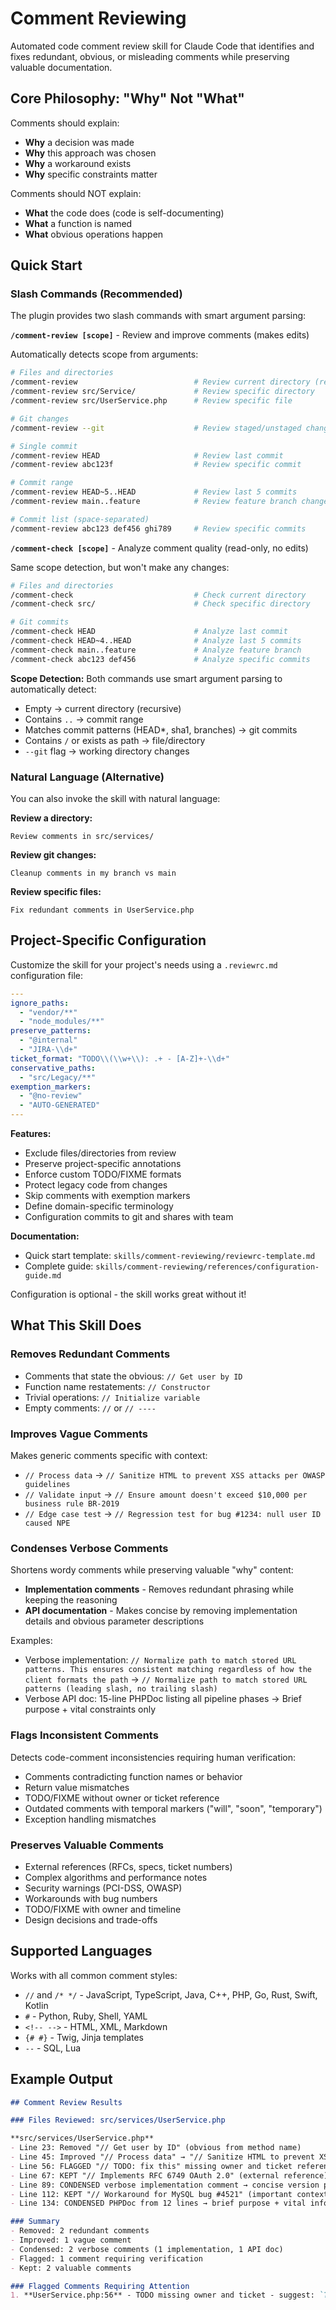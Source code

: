 # Comment Reviewing

Automated code comment review skill for Claude Code that identifies and fixes redundant, obvious, or misleading comments while preserving valuable documentation.

## Core Philosophy: "Why" Not "What"

Comments should explain:
- **Why** a decision was made
- **Why** this approach was chosen
- **Why** a workaround exists
- **Why** specific constraints matter

Comments should NOT explain:
- **What** the code does (code is self-documenting)
- **What** a function is named
- **What** obvious operations happen

## Quick Start

### Slash Commands (Recommended)

The plugin provides two slash commands with smart argument parsing:

**`/comment-review [scope]`** - Review and improve comments (makes edits)

Automatically detects scope from arguments:
```bash
# Files and directories
/comment-review                          # Review current directory (recursive)
/comment-review src/Service/             # Review specific directory
/comment-review src/UserService.php      # Review specific file

# Git changes
/comment-review --git                    # Review staged/unstaged changes vs main

# Single commit
/comment-review HEAD                     # Review last commit
/comment-review abc123f                  # Review specific commit

# Commit range
/comment-review HEAD~5..HEAD             # Review last 5 commits
/comment-review main..feature            # Review feature branch changes

# Commit list (space-separated)
/comment-review abc123 def456 ghi789     # Review specific commits
```

**`/comment-check [scope]`** - Analyze comment quality (read-only, no edits)

Same scope detection, but won't make any changes:
```bash
# Files and directories
/comment-check                           # Check current directory
/comment-check src/                      # Check specific directory

# Git commits
/comment-check HEAD                      # Analyze last commit
/comment-check HEAD~4..HEAD              # Analyze last 5 commits
/comment-check main..feature             # Analyze feature branch
/comment-check abc123 def456             # Analyze specific commits
```

**Scope Detection:** Both commands use smart argument parsing to automatically detect:
- Empty → current directory (recursive)
- Contains `..` → commit range
- Matches commit patterns (HEAD*, sha1, branches) → git commits
- Contains `/` or exists as path → file/directory
- `--git` flag → working directory changes

### Natural Language (Alternative)

You can also invoke the skill with natural language:

**Review a directory:**
```
Review comments in src/services/
```

**Review git changes:**
```
Cleanup comments in my branch vs main
```

**Review specific files:**
```
Fix redundant comments in UserService.php
```

## Project-Specific Configuration

Customize the skill for your project's needs using a `.reviewrc.md` configuration file:

```yaml
---
ignore_paths:
  - "vendor/**"
  - "node_modules/**"
preserve_patterns:
  - "@internal"
  - "JIRA-\\d+"
ticket_format: "TODO\\(\\w+\\): .+ - [A-Z]+-\\d+"
conservative_paths:
  - "src/Legacy/**"
exemption_markers:
  - "@no-review"
  - "AUTO-GENERATED"
---
```

**Features:**
- Exclude files/directories from review
- Preserve project-specific annotations
- Enforce custom TODO/FIXME formats
- Protect legacy code from changes
- Skip comments with exemption markers
- Define domain-specific terminology
- Configuration commits to git and shares with team

**Documentation:**
- Quick start template: `skills/comment-reviewing/reviewrc-template.md`
- Complete guide: `skills/comment-reviewing/references/configuration-guide.md`

Configuration is optional - the skill works great without it!

## What This Skill Does

### Removes Redundant Comments
- Comments that state the obvious: `// Get user by ID`
- Function name restatements: `// Constructor`
- Trivial operations: `// Initialize variable`
- Empty comments: `//` or `// ----`

### Improves Vague Comments
Makes generic comments specific with context:
- `// Process data` → `// Sanitize HTML to prevent XSS attacks per OWASP guidelines`
- `// Validate input` → `// Ensure amount doesn't exceed $10,000 per business rule BR-2019`
- `// Edge case test` → `// Regression test for bug #1234: null user ID caused NPE`

### Condenses Verbose Comments
Shortens wordy comments while preserving valuable "why" content:
- **Implementation comments** - Removes redundant phrasing while keeping the reasoning
- **API documentation** - Makes concise by removing implementation details and obvious parameter descriptions

Examples:
- Verbose implementation: `// Normalize path to match stored URL patterns. This ensures consistent matching regardless of how the client formats the path` → `// Normalize path to match stored URL patterns (leading slash, no trailing slash)`
- Verbose API doc: 15-line PHPDoc listing all pipeline phases → Brief purpose + vital constraints only

### Flags Inconsistent Comments
Detects code-comment inconsistencies requiring human verification:
- Comments contradicting function names or behavior
- Return value mismatches
- TODO/FIXME without owner or ticket reference
- Outdated comments with temporal markers ("will", "soon", "temporary")
- Exception handling mismatches

### Preserves Valuable Comments
- External references (RFCs, specs, ticket numbers)
- Complex algorithms and performance notes
- Security warnings (PCI-DSS, OWASP)
- Workarounds with bug numbers
- TODO/FIXME with owner and timeline
- Design decisions and trade-offs

## Supported Languages

Works with all common comment styles:
- `//` and `/* */` - JavaScript, TypeScript, Java, C++, PHP, Go, Rust, Swift, Kotlin
- `#` - Python, Ruby, Shell, YAML
- `<!-- -->` - HTML, XML, Markdown
- `{# #}` - Twig, Jinja templates
- `--` - SQL, Lua

## Example Output

```markdown
## Comment Review Results

### Files Reviewed: src/services/UserService.php

**src/services/UserService.php**
- Line 23: Removed "// Get user by ID" (obvious from method name)
- Line 45: Improved "// Process data" → "// Sanitize HTML to prevent XSS per OWASP"
- Line 56: FLAGGED "// TODO: fix this" missing owner and ticket reference
- Line 67: KEPT "// Implements RFC 6749 OAuth 2.0" (external reference)
- Line 89: CONDENSED verbose implementation comment → concise version preserving WHY
- Line 112: KEPT "// Workaround for MySQL bug #4521" (important context)
- Line 134: CONDENSED PHPDoc from 12 lines → brief purpose + vital info only

### Summary
- Removed: 2 redundant comments
- Improved: 1 vague comment
- Condensed: 2 verbose comments (1 implementation, 1 API doc)
- Flagged: 1 comment requiring verification
- Kept: 2 valuable comments

### Flagged Comments Requiring Attention
1. **UserService.php:56** - TODO missing owner and ticket - suggest: `TODO(name): specific action - TICKET-XXX`
```
